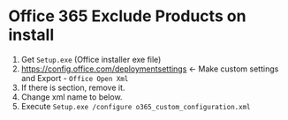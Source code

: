 # Office 365 Exclude Products on install
1. Get `Setup.exe` (Office installer exe file)
2. https://config.office.com/deploymentsettings <- Make custom settings and Export - `Office Open Xml`
3. If there is <AppSettings> section, remove it.
4. Change xml name to below.
5. Execute `Setup.exe /configure o365_custom_configuration.xml`